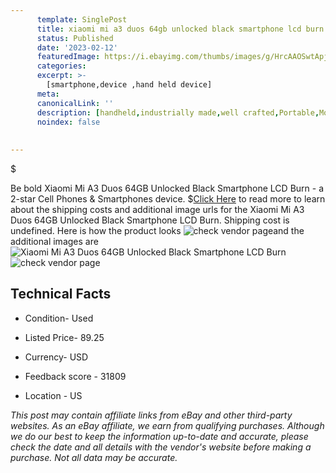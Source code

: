 ```yaml
---
      template: SinglePost
      title: xiaomi mi a3 duos 64gb unlocked black smartphone lcd burn
      status: Published
      date: '2023-02-12'
      featuredImage: https://i.ebayimg.com/thumbs/images/g/HrcAAOSwtApj4lhJ/s-l225.jpg
      categories: 
      excerpt: >-
        [smartphone,device ,hand held device]
      meta:
      canonicalLink: ''
      description: [handheld,industrially made,well crafted,Portable,Mobile,Compact,Convenient,Lightweight,Maneuverable,Man-portable,Miniature,Carriable,Hand-held,Light,Holdable,Transportable,Mobile device,Pocket-sized,On-the-go,Wireless,Cordless,Compact size,Convenient size, smartphone,device ,hand held device]
      noindex: false
      
        
---
```

$

Be bold Xiaomi Mi A3 Duos 64GB Unlocked Black Smartphone LCD Burn - a 2-star Cell Phones & Smartphones device.
$[Click Here](https://www.ebay.com/itm/175603713378?hash=item28e2cc0562%3Ag%3AHrcAAOSwtApj4lhJ&amdata=enc%3AAQAHAAAA4JNQEjmpvo29zmXXFtAUfCu7Tan0Dg5K61bxyIzLOrLBzOHmVcZiB7wXUveH%2FiGR95cdSyFraKbWKwrkSuDcxI88%2B8V1hLhFxeuTD7TDeJ1Lpua27Y%2FUKQNaDx6zIUpHiRy1m9HPs%2FNRcKxx3%2B%2Fe2v%2FjrrRH1VQmfQqpv5eNgtn%2Fa1CoUYdyBq2zkXAAuTllTLQ30cV7WV8S2YnPCe03u%2FCpF85S4Yn3NBNNQKUeBLOf5y592ZLwRKMhDiLNReUsUa3HJlx5b4uVO7%2FYrId0MLVHMmsVf0VZD5HxKLW7fwho&mkevt=1&mkcid=1&mkrid=711-53200-19255-0&campid=%253CePNCampaignId%253E&customid=%253CreferenceId%253E&toolid=10049) to read more to learn about the shipping costs and additional image urls for the Xiaomi Mi A3 Duos 64GB Unlocked Black Smartphone LCD Burn. Shipping cost is undefined. Here is how the product looks ![check vendor page](https://i.ebayimg.com/thumbs/images/g/HrcAAOSwtApj4lhJ/s-l225.jpg)and the additional images are![Xiaomi Mi A3 Duos 64GB Unlocked Black Smartphone LCD Burn](https://i.ebayimg.com/images/g/HrcAAOSwtApj4lhJ/s-l1200.jpg)![check vendor page](https://origin-galleryplus.ebayimg.com/ws/web/175603713378_2_0_1/225x225.jpg,https://origin-galleryplus.ebayimg.com/ws/web/175603713378_3_0_1/225x225.jpg,https://origin-galleryplus.ebayimg.com/ws/web/175603713378_4_0_1/225x225.jpg,https://origin-galleryplus.ebayimg.com/ws/web/175603713378_5_0_1/225x225.jpg,https://origin-galleryplus.ebayimg.com/ws/web/175603713378_6_0_1/225x225.jpg,https://origin-galleryplus.ebayimg.com/ws/web/175603713378_7_0_1/225x225.jpg,https://origin-galleryplus.ebayimg.com/ws/web/175603713378_8_0_1/225x225.jpg)



 ## Technical Facts 



     
      

 - Condition- Used 


      

 - Listed Price- 89.25 


      

 - Currency- USD 


      

 - Feedback score - 31809 


      

 - Location - US 


      
      

 *_This post may contain affiliate links from eBay and other third-party websites. As an eBay affiliate, we earn from qualifying purchases. Although we do our best to keep the information up-to-date and accurate, please check the date and all details with the vendor's website before making a purchase. Not all data may be accurate._*






